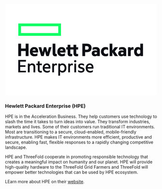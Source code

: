 ![hpe logo](./img/hpe_logo.jpg)


### Hewlett Packard Enterprise (HPE)

HPE is in the Acceleration Business. They help customers use technology to slash the time it takes to turn ideas into value. They transform industries, markets and lives. Some of their customers run traditional IT environments. Most are transitioning to a secure, cloud-enabled, mobile-friendly infrastructure. HPE makes IT environments more efficient, productive and secure, enabling fast, flexible responses to a rapidly changing competitive landscape. 

HPE and ThreeFold cooperate in promoting responsible technology that creates a meaningful impact on humanity and our planet. HPE will provide high-quality hardware to the ThreeFold Grid Farmers and ThreeFold will empower better technologies that can be used by HPE ecosystem.

LEarn more about HPE on their [website](https://hpe.com).






